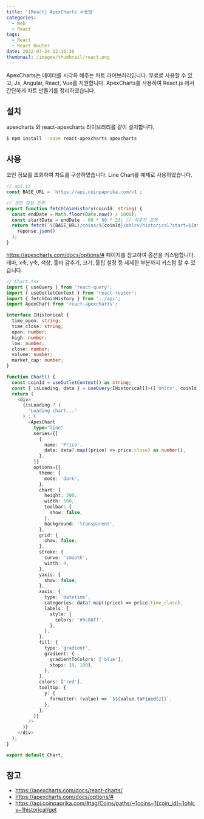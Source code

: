 ```yaml
---
title: '[React] ApexCharts 사용법'
categories:
  - Web
  - React
tags:
  - React
  - React Router
date: 2022-07-24 22:16:30
thumbnail: /images/thumbnail/react.png
---
```


ApexCharts는 데이터를 시각화 해주는 차트 라이브러리입니다. 무료로 사용할 수 있고, Js, Angular, React, Vue를 지원합니다.
ApexCharts를 사용하여 React.js 에서 간단하게 차트 만들기를 정리하였습니다.

## 설치

apexcharts 와 react-apexcharts 라이브러리를 같이 설치합니다.

```bash
$ npm install --save react-apexcharts apexcharts
```

## 사용

코인 정보를 조회하여 차트를 구성하였습니다. Line Chart를 예제로 사용하였습니다.

```ts
// api.ts
const BASE_URL = `https://api.coinpaprika.com/v1`;

// 코인 정보 조회
export function fetchCoinHistory(coinId: string) {
  const endDate = Math.floor(Date.now() / 1000);
  const startDate = endDate - 60 * 60 * 23; // 하루치 조회
  return fetch(`${BASE_URL}/coins/${coinId}/ohlcv/historical?start=${startDate}&end=${endDate}`).then((reponse) =>
    reponse.json()
  );
}
```

https://apexcharts.com/docs/options/# 페이지를 참고하여 옵션을 커스텀합니다.
테마, x축, y축, 색상, 툴바 감추기, 크기, 툴팁 설정 등 세세한 부분까지 커스텀 할 수 있습니다.

```ts
// Chart.tsx
import { useQuery } from 'react-query';
import { useOutletContext } from 'react-router';
import { fetchCoinHistory } from '../api';
import ApexChart from 'react-apexcharts';

interface IHistorical {
  time_open: string;
  time_close: string;
  open: number;
  high: number;
  low: number;
  close: number;
  volume: number;
  market_cap: number;
}

function Chart() {
  const coinId = useOutletContext() as string;
  const { isLoading, data } = useQuery<IHistorical[]>(['ohlcv', coinId], () => fetchCoinHistory(coinId));
  return (
    <div>
      {isLoading ? (
        'Loading chart...'
      ) : (
        <ApexChart
          type="line"
          series={[
            {
              name: 'Price',
              data: data?.map((price) => price.close) as number[],
            },
          ]}
          options={{
            theme: {
              mode: 'dark',
            },
            chart: {
              height: 300,
              width: 500,
              toolbar: {
                show: false,
              },
              background: 'transparent',
            },
            grid: {
              show: false,
            },
            stroke: {
              curve: 'smooth',
              width: 4,
            },
            yaxis: {
              show: false,
            },
            xaxis: {
              type: 'datetime',
              categories: data?.map((price) => price.time_close),
              labels: {
                style: {
                  colors: '#9c88ff',
                },
              },
            },
            fill: {
              type: 'gradient',
              gradient: {
                gradientToColors: ['blue'],
                stops: [0, 100],
              },
            },
            colors: ['red'],
            tooltip: {
              y: {
                formatter: (value) => `$${value.toFixed(2)}`,
              },
            },
          }}
        />
      )}
    </div>
  );
}

export default Chart;
```

## 참고

- https://apexcharts.com/docs/react-charts/
- https://apexcharts.com/docs/options/#
- https://api.coinpaprika.com/#tag/Coins/paths/~1coins~1{coin_id}~1ohlcv~1historical/get
